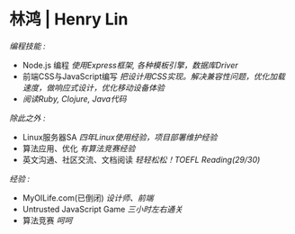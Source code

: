 林鸿 | Henry Lin
==
*编程技能 :* 
- Node.js 编程 *使用Express框架, 各种模板引擎，数据库Driver*
- 前端CSS与JavaScript编写 *把设计用CSS实现。解决兼容性问题，优化加载速度，做响应式设计，优化移动设备体验*
- *阅读Ruby, Clojure, Java代码*  

*除此之外 :*
- Linux服务器SA *四年Linux使用经验，项目部署维护经验*
- 算法应用、优化 *有算法竞赛经验*
- 英文沟通、社区交流、文档阅读 *轻轻松松！TOEFL Reading(29/30)*  

*经验 :*
- MyOILife.com(已倒闭) *设计师、前端*
- Untrusted JavaScript Game *三小时左右通关*
- 算法竞赛 *呵呵*
